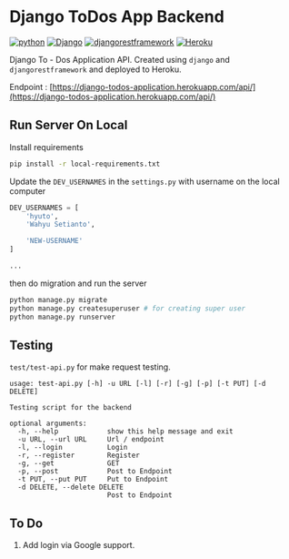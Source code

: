 # Django ToDos App Backend

[![python](https://img.shields.io/badge/Made%20with-Python-1f425f?style=plastic&logo=Python)](https://www.python.org/)
[![Django](https://img.shields.io/badge/Django-3.2-darkgreen?style=plastic&logo=django)](https://docs.djangoproject.com/en/3.2/)
[![djangorestframework](https://img.shields.io/badge/djangorestframework-3.12-blue?style=plastic)](https://www.django-rest-framework.org/)
[![Heroku](https://img.shields.io/badge/Heroku-430098?style=plastic&logo=heroku)](https://django-todos-application.herokuapp.com/api/)

Django To - Dos Application API. Created using `django` and `djangorestframework` 
and deployed to Heroku.

Endpoint : [https://django-todos-application.herokuapp.com/api/](https://django-todos-application.herokuapp.com/api/)

## Run Server On Local

Install requirements

```bash
pip install -r local-requirements.txt
```

Update the `DEV_USERNAMES` in the `settings.py` with username on the local computer

```python
DEV_USERNAMES = [
    'hyuto',
    'Wahyu Setianto',

    'NEW-USERNAME'
]

...
```

then do migration and run the server 

```bash
python manage.py migrate
python manage.py createsuperuser # for creating super user
python manage.py runserver
```

## Testing

`test/test-api.py` for make request testing.

```
usage: test-api.py [-h] -u URL [-l] [-r] [-g] [-p] [-t PUT] [-d DELETE]

Testing script for the backend

optional arguments:
  -h, --help            show this help message and exit
  -u URL, --url URL     Url / endpoint
  -l, --login           Login
  -r, --register        Register
  -g, --get             GET
  -p, --post            Post to Endpoint
  -t PUT, --put PUT     Put to Endpoint
  -d DELETE, --delete DELETE
                        Post to Endpoint
```

## To Do

1. Add login via Google support.